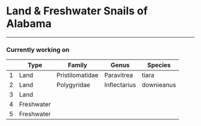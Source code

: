 # Land & Freshwater Snails of Alabama

--------------

### Currently working on
|   | Type | Family | Genus | Species |
|---|------|--------|-------|---------|
| 1 |Land | Pristilomatidae	| Paravitrea |	tiara |
| 2 | Land | Polygyridae | Inflectarius | downieanus |
| 3 | Land |
| 4 | Freshwater |
| 5 | Freshwater | 
